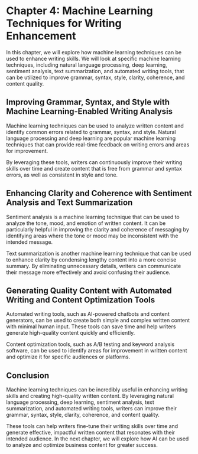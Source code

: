 Chapter 4: Machine Learning Techniques for Writing Enhancement
==============================================================

In this chapter, we will explore how machine learning techniques can be used to enhance writing skills. We will look at specific machine learning techniques, including natural language processing, deep learning, sentiment analysis, text summarization, and automated writing tools, that can be utilized to improve grammar, syntax, style, clarity, coherence, and content quality.

Improving Grammar, Syntax, and Style with Machine Learning-Enabled Writing Analysis
-----------------------------------------------------------------------------------

Machine learning techniques can be used to analyze written content and identify common errors related to grammar, syntax, and style. Natural language processing and deep learning are popular machine learning techniques that can provide real-time feedback on writing errors and areas for improvement.

By leveraging these tools, writers can continuously improve their writing skills over time and create content that is free from grammar and syntax errors, as well as consistent in style and tone.

Enhancing Clarity and Coherence with Sentiment Analysis and Text Summarization
------------------------------------------------------------------------------

Sentiment analysis is a machine learning technique that can be used to analyze the tone, mood, and emotion of written content. It can be particularly helpful in improving the clarity and coherence of messaging by identifying areas where the tone or mood may be inconsistent with the intended message.

Text summarization is another machine learning technique that can be used to enhance clarity by condensing lengthy content into a more concise summary. By eliminating unnecessary details, writers can communicate their message more effectively and avoid confusing their audience.

Generating Quality Content with Automated Writing and Content Optimization Tools
--------------------------------------------------------------------------------

Automated writing tools, such as AI-powered chatbots and content generators, can be used to create both simple and complex written content with minimal human input. These tools can save time and help writers generate high-quality content quickly and efficiently.

Content optimization tools, such as A/B testing and keyword analysis software, can be used to identify areas for improvement in written content and optimize it for specific audiences or platforms.

Conclusion
----------

Machine learning techniques can be incredibly useful in enhancing writing skills and creating high-quality written content. By leveraging natural language processing, deep learning, sentiment analysis, text summarization, and automated writing tools, writers can improve their grammar, syntax, style, clarity, coherence, and content quality.

These tools can help writers fine-tune their writing skills over time and generate effective, impactful written content that resonates with their intended audience. In the next chapter, we will explore how AI can be used to analyze and optimize business content for greater success.
